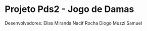 # Projeto Pds2 - Jogo de Damas
Desenvolvedores: 
  Elias Miranda Nacif Rocha
  Diogo Muzzi
  Samuel
